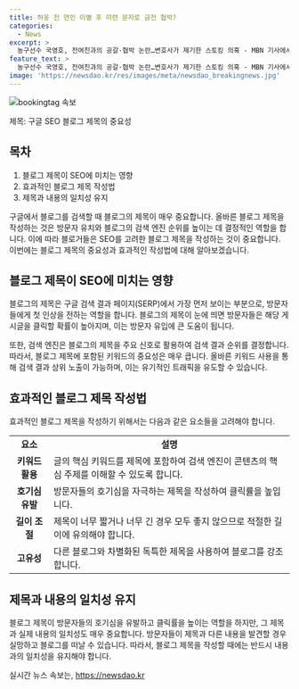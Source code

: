 ```yaml
---
title: 허웅 전 연인 이별 후 미련 문자로 금전 협박?
categories:
  - News
excerpt: >
  농구선수 국영호, 전여친과의 공갈·협박 논란…변호사가 제기한 스토킹 의혹 - MBN 기사에서는 농구선수 국영호가 전여친에게 공갈과 협박을 했다는 의혹을 받고 있으며, 변호사가 이에 대한 스토킹 의혹을 제기했다. 관련된 문자 및 카톡 내용과 함께 임신에 관한 이야기도 나왔다.
feature_text: >
  농구선수 국영호, 전여친과의 공갈·협박 논란…변호사가 제기한 스토킹 의혹 - MBN 기사에서는 농구선수 국영호가 전여친에게 공갈과 협박을 했다는 의혹을 받고 있으며, 변호사가 이에 대한 스토킹 의혹을 제기했다. 관련된 문자 및 카톡 내용과 함께 임신에 관한 이야기도 나왔다.
image: 'https://newsdao.kr/res/images/meta/newsdao_breakingnews.jpg'
---
```


<p><img src="https://newsdao.kr/res/images/meta/newsdao_breakingnews.jpg" alt="bookingtag 속보" /></p>

<p>제목: 구글 SEO 블로그 제목의 중요성</p>

<h2 data-ke-size="size26">목차</h2>

<ol>
    <li>블로그 제목이 SEO에 미치는 영향</li>
    <li>효과적인 블로그 제목 작성법</li>
    <li>제목과 내용의 일치성 유지</li>
</ol>

<p data-ke-size="size16">구글에서 블로그를 검색할 때 블로그의 제목이 매우 중요합니다. 올바른 블로그 제목을 작성하는 것은 방문자 유치와 블로그의 검색 엔진 순위를 높이는 데 결정적인 역할을 합니다. 이에 따라 블로거들은 SEO를 고려한 블로그 제목을 작성하는 것이 중요합니다. 이번에는 블로그 제목의 중요성과 효과적인 작성법에 대해 알아보겠습니다.</p>

<h2 data-ke-size="size24">블로그 제목이 SEO에 미치는 영향</h2>

<p data-ke-size="size16">블로그의 제목은 구글 검색 결과 페이지(SERP)에서 가장 먼저 보이는 부분으로, 방문자들에게 첫 인상을 전하는 역할을 합니다. 블로그의 제목이 눈에 띄면 방문자들은 해당 게시글을 클릭할 확률이 높아지며, 이는 방문자 유입에 큰 도움이 됩니다.</p>

<p data-ke-size="size16">또한, 검색 엔진은 블로그의 제목을 주요 신호로 활용하여 검색 결과 순위를 결정합니다. 따라서, 블로그 제목에 포함된 키워드의 중요성은 매우 큽니다. 올바른 키워드 사용을 통해 검색 결과 상위 노출이 가능하며, 이는 유기적인 트래픽을 유도할 수 있습니다.</p>

<h2 data-ke-size="size24">효과적인 블로그 제목 작성법</h2>

<p data-ke-size="size16">효과적인 블로그 제목을 작성하기 위해서는 다음과 같은 요소들을 고려해야 합니다.</p>

<table>
    <tr>
        <td style="text-align: center; height: 17px;"><b>요소</b></td>
        <td style="text-align: center; height: 17px;"><b>설명</b></td>
    </tr>
    <tr>
        <td style="text-align: center; height: 17px;"><b>키워드 활용</b></td>
        <td>글의 핵심 키워드를 제목에 포함하여 검색 엔진이 콘텐츠의 핵심 주제를 이해할 수 있도록 합니다.</td>
    </tr>
    <tr>
        <td style="text-align: center; height: 17px;"><b>호기심 유발</b></td>
        <td>방문자들의 호기심을 자극하는 제목을 작성하여 클릭률을 높입니다.</td>
    </tr>
    <tr>
        <td style="text-align: center; height: 17px;"><b>길이 조절</b></td>
        <td>제목이 너무 짧거나 너무 긴 경우 모두 좋지 않으므로 적절한 길이에 유의해야 합니다.</td>
    </tr>
    <tr>
        <td style="text-align: center; height: 17px;"><b>고유성</b></td>
        <td>다른 블로그와 차별화된 독특한 제목을 사용하여 블로그를 강조합니다.</td>
    </tr>
</table>

<h2 data-ke-size="size24">제목과 내용의 일치성 유지</h2>

<p data-ke-size="size16">블로그 제목이 방문자들의 호기심을 유발하고 클릭률을 높이는 역할을 하지만, 그 제목과 실제 내용의 일치성도 매우 중요합니다. 방문자들이 제목과 다른 내용을 발견할 경우 실망하고 블로그를 떠날 수 있습니다. 따라서, 블로그 제목을 작성할 때에는 반드시 내용과의 일치성을 유지해야 합니다.</p>
실시간 뉴스 속보는, <a href="https://newsdao.kr" rel="dofollow">https://newsdao.kr</a>


